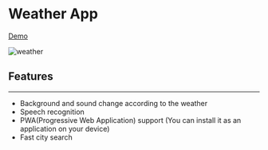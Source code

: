 # Weather App

[Demo](https://ymzemre-js-weather-app.netlify.app/)

![weather](https://docs.google.com/uc?export=open&id=1YvU3SptSzSJug4yxpTmP7tJWSjERLiCc)

## Features

---

- Background and sound change according to the weather
- Speech recognition
- PWA(Progressive Web Application) support (You can install it as an application on your device)
- Fast city search
